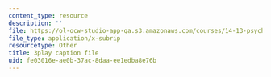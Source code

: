 ```yaml
---
content_type: resource
description: ''
file: https://ol-ocw-studio-app-qa.s3.amazonaws.com/courses/14-13-psychology-and-economics-spring-2020/fe03016eae0b37ac8daaee1edba8e76b_Re2lkF0vgQw.srt
file_type: application/x-subrip
resourcetype: Other
title: 3play caption file
uid: fe03016e-ae0b-37ac-8daa-ee1edba8e76b
---
```

